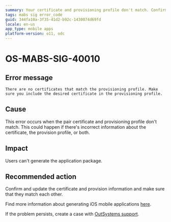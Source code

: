 ```yaml
---
summary: Your certificate and provisioning profile don't match. Confirm the information for both of them.
tags: mabs sig error_code
guid: 344fa10a-3f35-41d2-b92c-1430074d69fd
locale: en-us
app_type: mobile apps
platform-version: o11, odc
---
```


# OS-MABS-SIG-40010

## Error message

`There are no certificates that match the provisioning profile. Make sure you include the desired certificate in the provisioning profile.`

## Cause

This error occurs when the pair certificate and provisioning profile don't match. This could happen if there's incorrect information about the certificate, the provision profile, or both.

## Impact

Users can't generate the application package.

## Recommended action

Confirm and update the certificate and provision information and make sure that they match each other.

Find more information about generating iOS mobile applications [here](https://success.outsystems.com/Documentation/11/Delivering_Mobile_Apps/Generate_and_Distribute_Your_Mobile_App/Generate_and_Publish_Your_Mobile_App_to_the_Mobile_App_Stores/Publish_Your_Mobile_iOS_Application_to_the_Apple_App_Store).

If the problem persists, create a case with [OutSystems support](https://www.outsystems.com/support/portal/open-support-case?ErrorCode=OS-MABS-SIG-40010).
